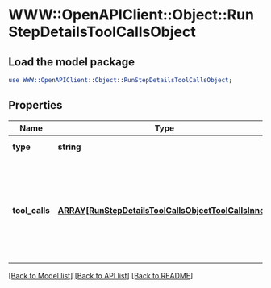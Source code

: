 # WWW::OpenAPIClient::Object::RunStepDetailsToolCallsObject

## Load the model package
```perl
use WWW::OpenAPIClient::Object::RunStepDetailsToolCallsObject;
```

## Properties
Name | Type | Description | Notes
------------ | ------------- | ------------- | -------------
**type** | **string** | Always &#x60;tool_calls&#x60;. | 
**tool_calls** | [**ARRAY[RunStepDetailsToolCallsObjectToolCallsInner]**](RunStepDetailsToolCallsObjectToolCallsInner.md) | An array of tool calls the run step was involved in. These can be associated with one of three types of tools: &#x60;code_interpreter&#x60;, &#x60;retrieval&#x60;, or &#x60;function&#x60;.  | 

[[Back to Model list]](../README.md#documentation-for-models) [[Back to API list]](../README.md#documentation-for-api-endpoints) [[Back to README]](../README.md)


